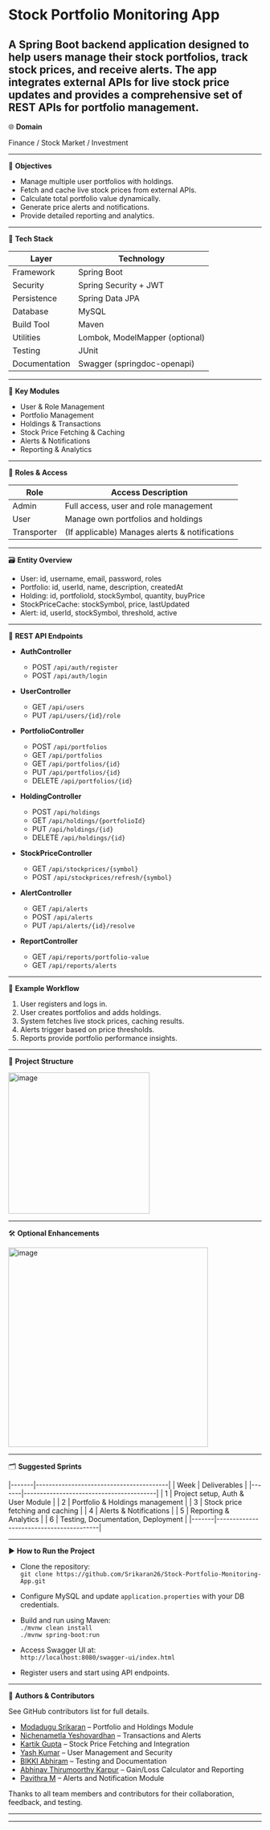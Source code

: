 
# Stock Portfolio Monitoring App

A Spring Boot backend application designed to help users manage their stock portfolios, track stock prices, and receive alerts. The app integrates external APIs for live stock price updates and provides a comprehensive set of REST APIs for portfolio management.
------------------------------------------------------------------------------------------------

🌐 **Domain**

Finance / Stock Market / Investment

------------------------------------------------------------------------------------------------

🎯 **Objectives**

- Manage multiple user portfolios with holdings.
- Fetch and cache live stock prices from external APIs.
- Calculate total portfolio value dynamically.
- Generate price alerts and notifications.
- Provide detailed reporting and analytics.

------------------------------------------------------------------------------------------------

🧱 **Tech Stack**

| Layer       | Technology                      |
|-------------|--------------------------------|
| Framework   | Spring Boot                    |
| Security    | Spring Security + JWT          |
| Persistence | Spring Data JPA                |
| Database    | MySQL                         |
| Build Tool  | Maven                         |
| Utilities   | Lombok, ModelMapper (optional)|
| Testing     | JUnit                         |
| Documentation | Swagger (springdoc-openapi)  |

------------------------------------------------------------------------------------------------

🧩 **Key Modules**

- User & Role Management
- Portfolio Management
- Holdings & Transactions
- Stock Price Fetching & Caching
- Alerts & Notifications
- Reporting & Analytics

------------------------------------------------------------------------------------------------

🔐 **Roles & Access**

| Role       | Access Description                             |
|------------|------------------------------------------------|
| Admin      | Full access, user and role management          |
| User       | Manage own portfolios and holdings             |
| Transporter| (If applicable) Manages alerts & notifications |

------------------------------------------------------------------------------------------------

🗃 **Entity Overview**

- User: id, username, email, password, roles
- Portfolio: id, userId, name, description, createdAt
- Holding: id, portfolioId, stockSymbol, quantity, buyPrice
- StockPriceCache: stockSymbol, price, lastUpdated
- Alert: id, userId, stockSymbol, threshold, active

------------------------------------------------------------------------------------------------

🔁 **REST API Endpoints**

- **AuthController**
  - POST `/api/auth/register`
  - POST `/api/auth/login`

- **UserController**
  - GET `/api/users`
  - PUT `/api/users/{id}/role`

- **PortfolioController**
  - POST `/api/portfolios`
  - GET `/api/portfolios`
  - GET `/api/portfolios/{id}`
  - PUT `/api/portfolios/{id}`
  - DELETE `/api/portfolios/{id}`

- **HoldingController**
  - POST `/api/holdings`
  - GET `/api/holdings/{portfolioId}`
  - PUT `/api/holdings/{id}`
  - DELETE `/api/holdings/{id}`

- **StockPriceController**
  - GET `/api/stockprices/{symbol}`
  - POST `/api/stockprices/refresh/{symbol}`

- **AlertController**
  - GET `/api/alerts`
  - POST `/api/alerts`
  - PUT `/api/alerts/{id}/resolve`

- **ReportController**
  - GET `/api/reports/portfolio-value`
  - GET `/api/reports/alerts`

------------------------------------------------------------------------------------------------

🧪 **Example Workflow**

1. User registers and logs in.
2. User creates portfolios and adds holdings.
3. System fetches live stock prices, caching results.
4. Alerts trigger based on price thresholds.
5. Reports provide portfolio performance insights.

------------------------------------------------------------------------------------------------

📁 **Project Structure**

<img width="281" alt="image" src="https://github.com/user-attachments/assets/d3620fc5-01ce-40d2-aa67-c746ffd4cb8d" />


------------------------------------------------------------------------------------------------

🛠 **Optional Enhancements**


<img width="397" alt="image" src="https://github.com/user-attachments/assets/89661a97-a9e2-4799-a997-aae3dcf26200" />

------------------------------------------------------------------------------------------------

🗂 **Suggested Sprints**

|-------|-----------------------------------------|
| Week  | Deliverables                            |
|-------|-----------------------------------------|
| 1     | Project setup, Auth & User Module       |
| 2     | Portfolio & Holdings management         |
| 3     | Stock price fetching and caching        |
| 4     | Alerts & Notifications                  |
| 5     | Reporting & Analytics                   |
| 6     | Testing, Documentation, Deployment      |
|-------|-----------------------------------------|

------------------------------------------------------------------------------------------------
▶️ **How to Run the Project**

- Clone the repository:  
  `git clone https://github.com/Srikaran26/Stock-Portfolio-Monitoring-App.git`

- Configure MySQL and update `application.properties` with your DB credentials.

- Build and run using Maven:  
  `./mvnw clean install`  
  `./mvnw spring-boot:run`

- Access Swagger UI at:  
  `http://localhost:8080/swagger-ui/index.html`

- Register users and start using API endpoints.

------------------------------------------------------------------------------------------------

👥 **Authors & Contributors**

See GitHub contributors list for full details.
- [Modadugu Srikaran](https://github.com/Srikaran26) – Portfolio and Holdings Module  
- [Nichenametla Yeshovardhan](https://github.com/ny3377) – Transactions and Alerts  
- [Kartik Gupta](https://github.com/Srikaran26) – Stock Price Fetching and Integration  
- [Yash Kumar](https://github.com/venomyash-02) – User Management and Security  
- [BIKKI Abhiram](https://github.com/BIKKIABHIRAM) – Testing and Documentation  
- [Abhinav Thirumoorthy Karpur](https://github.com/at5707) – Gain/Loss Calculator and Reporting  
- [Pavithra M](https://github.com/Pavithramutharasu) – Alerts and Notification Module  

Thanks to all team members and contributors for their collaboration, feedback, and testing.

------------------------------------------------------------------------------------------------
------------------------------------------------------------------------------------------------
